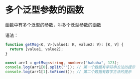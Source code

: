 # 多个泛型参数的函数

函数中有多个泛型的参数，叫多个泛型参数的函数

语法：

```ts
function getMsg<K, V>(value1: K, value2: V): [K, V] {
  return [value1, value2];
}

const arr1 = getMsg<string, number>("hahaha", 123);
console.log(arr1[0].split("")); // 第一个数据有字符串方法的提示
console.log(arr1[1].toFixed()); // 第二个数据有数字方法的提示
```
